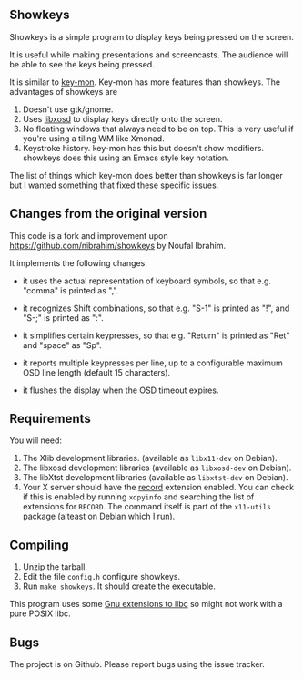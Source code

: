 Showkeys
--------

Showkeys is a simple program to display keys being pressed on the screen.

It is useful while making presentations and screencasts. The audience
will be able to see the keys being pressed.

It is similar to [key-mon](http://code.google.com/p/key-mon/). Key-mon
has more features than showkeys. The advantages of showkeys are

1. Doesn't use gtk/gnome.
2. Uses [libxosd](http://sourceforge.net/projects/libxosd/) to display
   keys directly onto the screen.
3. No floating windows that always need to be on top. This is very
   useful if you're using a tiling WM like Xmonad.
4. Keystroke history. key-mon has this but doesn't show
   modifiers. showkeys does this using an Emacs style key notation.

The list of things which key-mon does better than showkeys is far
longer but I wanted something that fixed these specific issues.

Changes from the original version
---------------------------------

This code is a fork and improvement upon
https://github.com/nibrahim/showkeys by Noufal Ibrahim.

It implements the following changes:

- it uses the actual representation of keyboard symbols, so that
  e.g. "comma" is printed as ",".

- it recognizes Shift combinations, so that e.g. "S-1" is printed as
  "!", and "S-;" is printed as ":".

- it simplifies certain keypresses, so that e.g. "Return" is printed
  as "Ret" and "space" as "Sp".

- it reports multiple keypresses per line, up to a configurable
  maximum OSD line length (default 15 characters).

- it flushes the display when the OSD timeout expires.

Requirements
------------

You will need:

1. The Xlib development libraries. (available as `libx11-dev` on Debian).
2. The libxosd development libraries (available as `libxosd-dev` on Debian).
3. The libXtst development libraries (available as `libxtst-dev` on Debian).
4. Your X server should have the [record](http://www.x.org/releases/X11R7.6/doc/libXtst/recordlib.html) extension enabled. You can check if this is enabled by running `xdpyinfo` and searching the list of extensions for `RECORD`. The command itself is part of the `x11-utils` package (alteast on Debian which I run).

Compiling
---------

1. Unzip the tarball.
2. Edit the file `config.h` configure showkeys.
3. Run `make showkeys`. It should create the executable. 

This program uses some [Gnu extensions to libc](http://www.crasseux.com/books/ctutorial/asprintf.html) so might not work with a pure POSIX libc.

Bugs
----

The project is on Github. Please report bugs using the issue tracker.


